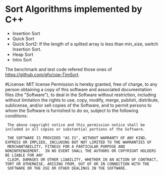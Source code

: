 # Sort Algorithms implemented by C++
- Insertion Sort
- Quick Sort
- Quick Sort2: If the length of a splited array is less than min_size, switch Insertion Sort.
- Heap Sort
- Intro Sort

The benchmark and test code refered those ones of https://github.com/gfx/cpp-TimSort.


#License: MIT license
     Permission is hereby granted, free of charge, to any person obtaining a copy of this software and associated documentation files (the
     "Software"), to deal in the Software without restriction, including without limitation the rights to use, copy, modify, merge, publish,
     distribute, sublicense, and/or sell copies of the Software, and to permit persons to whom the Software is furnished to do so, subject to
     the following conditions:

     The above copyright notice and this permission notice shall be included in all copies or substantial portions of the Software.

     THE SOFTWARE IS PROVIDED "AS IS", WITHOUT WARRANTY OF ANY KIND, EXPRESS OR IMPLIED, INCLUDING BUT NOT LIMITED TO THE WARRANTIES OF
     MERCHANTABILITY, FITNESS FOR A PARTICULAR PURPOSE AND NONINFRINGEMENT.  IN NO EVENT SHALL THE AUTHORS OR COPYRIGHT HOLDERS BE LIABLE FOR ANY
     CLAIM, DAMAGES OR OTHER LIABILITY, WHETHER IN AN ACTION OF CONTRACT, TORT OR OTHERWISE, ARISING FROM, OUT OF OR IN CONNECTION WITH THE
     SOFTWARE OR THE USE OR OTHER DEALINGS IN THE SOFTWARE.
